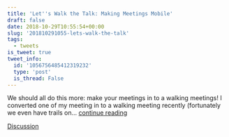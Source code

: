 ```yaml
---
title: 'Let''s Walk the Talk: Making Meetings Mobile'
draft: false
date: 2018-10-29T10:55:54+00:00
slug: '201810291055-lets-walk-the-talk'
tags:
  - tweets
is_tweet: true
tweet_info:
  id: '1056756485412319232'
  type: 'post'
  is_thread: False
---
```




We should all do this more: make your meetings in to a walking meetings! I converted one of my meeting in to a walking meeting recently (fortunately we even have trails on... [continue reading](urls[0])

[Discussion](https://x.com/sytelus/status/1056756485412319232)

